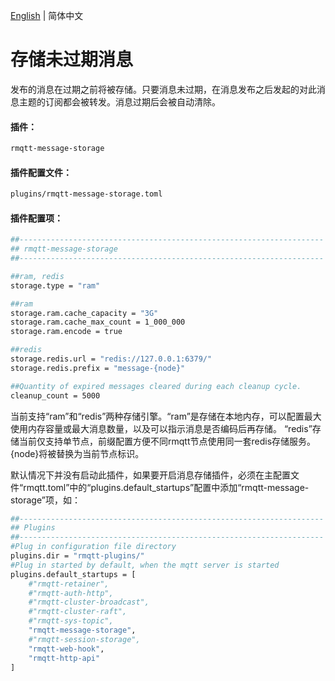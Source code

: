 [English](../en_US/store-message.md)  | 简体中文

# 存储未过期消息

发布的消息在过期之前将被存储。只要消息未过期，在消息发布之后发起的对此消息主题的订阅都会被转发。消息过期后会被自动清除。

#### 插件：

```bash
rmqtt-message-storage
```

#### 插件配置文件：

```bash
plugins/rmqtt-message-storage.toml
```

#### 插件配置项：

```bash
##--------------------------------------------------------------------
## rmqtt-message-storage
##--------------------------------------------------------------------

##ram, redis
storage.type = "ram"

##ram
storage.ram.cache_capacity = "3G"
storage.ram.cache_max_count = 1_000_000
storage.ram.encode = true

##redis
storage.redis.url = "redis://127.0.0.1:6379/"
storage.redis.prefix = "message-{node}"

##Quantity of expired messages cleared during each cleanup cycle.
cleanup_count = 5000
```

当前支持“ram”和“redis”两种存储引擎。“ram”是存储在本地内存，可以配置最大使用内存容量或最大消息数量，以及可以指示消息是否编码后再存储。
“redis”存储当前仅支持单节点，前缀配置方便不同rmqtt节点使用同一套redis存储服务。{node}将被替换为当前节点标识。

默认情况下并没有启动此插件，如果要开启消息存储插件，必须在主配置文件“rmqtt.toml”中的“plugins.default_startups”配置中添加“rmqtt-message-storage”项，如：
```bash
##--------------------------------------------------------------------
## Plugins
##--------------------------------------------------------------------
#Plug in configuration file directory
plugins.dir = "rmqtt-plugins/"
#Plug in started by default, when the mqtt server is started
plugins.default_startups = [
    #"rmqtt-retainer",
    #"rmqtt-auth-http",
    #"rmqtt-cluster-broadcast",
    #"rmqtt-cluster-raft",
    #"rmqtt-sys-topic",
    "rmqtt-message-storage",
    #"rmqtt-session-storage",
    "rmqtt-web-hook",
    "rmqtt-http-api"
]
```










